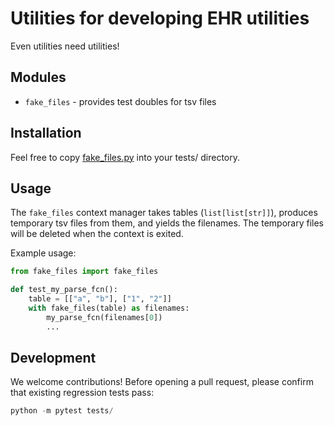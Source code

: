 # Utilities for developing EHR utilities

Even utilities need utilities!

## Modules

* `fake_files` - provides test doubles for tsv files

## Installation

Feel free to copy [fake_files.py](src/fake_files.py) into your tests/ directory.

## Usage

The `fake_files` context manager takes tables (`list[list[str]]`), produces temporary tsv files from them, and yields the filenames. The temporary files will be deleted when the context is exited. 

Example usage:
```python
from fake_files import fake_files

def test_my_parse_fcn():
    table = [["a", "b"], ["1", "2"]]
    with fake_files(table) as filenames:
        my_parse_fcn(filenames[0])
        ...
```

## Development

We welcome contributions! Before opening a pull request, please confirm that existing regression tests pass:

```python
python -m pytest tests/
```

